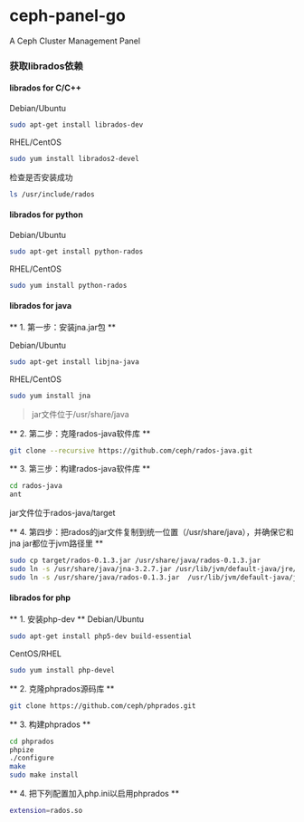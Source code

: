 # ceph-panel-go
A Ceph Cluster Management Panel

### 获取librados依赖
#### librados for C/C++
Debian/Ubuntu

```sh
sudo apt-get install librados-dev
```
RHEL/CentOS
```sh
sudo yum install librados2-devel
```
检查是否安装成功
```sh
ls /usr/include/rados
```

#### librados for python
Debian/Ubuntu

```sh
sudo apt-get install python-rados
```
RHEL/CentOS
```sh
sudo yum install python-rados
```

#### librados for java
** 1. 第一步：安装jna.jar包 **

Debian/Ubuntu

```sh
sudo apt-get install libjna-java
```
RHEL/CentOS
```sh
sudo yum install jna
```
> jar文件位于/usr/share/java

** 2. 第二步：克隆rados-java软件库 **

```sh
git clone --recursive https://github.com/ceph/rados-java.git
```
** 3. 第三步：构建rados-java软件库 **
```sh
cd rados-java
ant
```
jar文件位于rados-java/target

** 4. 第四步：把rados的jar文件复制到统一位置（/usr/share/java），并确保它和jna jar都位于jvm路径里 **
```sh
sudo cp target/rados-0.1.3.jar /usr/share/java/rados-0.1.3.jar
sudo ln -s /usr/share/java/jna-3.2.7.jar /usr/lib/jvm/default-java/jre/lib/ext/jna-3.2.7.jar
sudo ln -s /usr/share/java/rados-0.1.3.jar  /usr/lib/jvm/default-java/jre/lib/ext/rados-0.1.3.jar
```

#### librados for php
** 1. 安装php-dev **
Debian/Ubuntu
```sh
sudo apt-get install php5-dev build-essential
```
CentOS/RHEL
```sh
sudo yum install php-devel
```
** 2. 克隆phprados源码库 **
```sh
git clone https://github.com/ceph/phprados.git
```
** 3. 构建phprados **
```sh
cd phprados
phpize
./configure
make
sudo make install
```
** 4. 把下列配置加入php.ini以启用phprados **
```sh
extension=rados.so
```

